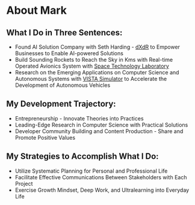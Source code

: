 # About Mark

## What I Do in Three Sentences:
- Found AI Solution Company with Seth Harding - [dXdR](https://github.com/dxdr-ai) to Empower Businesses to Enable AI-powered Solutions
- Build Sounding Rockets to Reach the Sky in Kms with Real-time Operated Avionics System with [Space Technology Laboratory](https://github.com/TKU-STL)
- Research on the Emerging Applications on Computer Science and Autonomous Systems with [VISTA Simulator](https://github.com/vista-simulator/vista) to Accelerate the Development of Autonomous Vehicles

## My Development Trajectory:
- Entrepreneurship - Innovate Theories into Practices
- Leading-Edge Research in Computer Science with Practical Solutions
- Developer Community Building and Content Production - Share and Promote Positive Values

## My Strategies to Accomplish What I Do:
- Utilize Systematic Planning for Personal and Professional Life
- Facilitate Effective Communications Between Stakeholders with Each Project
- Exercise Growth Mindset, Deep Work, and Ultralearning into Everyday Life
